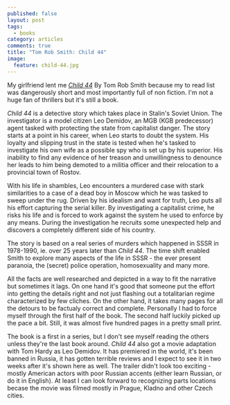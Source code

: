 ```yaml
---
published: false
layout: post
tags: 
  - books
category: articles
comments: true
title: "Tom Rob Smith: Child 44"
image:
  feature: child-44.jpg
---
```


My girlfriend lent me [*Child 44*](https://www.goodreads.com/book/show/6544970-child-44) By Tom Rob Smith because my to read list was dangerously short and most importantly full of non fiction. I'm not a huge fan of thrillers but it's still a book.

*Child 44* is a detective story which takes place in Stalin's Soviet Union. The investigator is a model citizen Leo Demidov, an MGB (KGB predecessor) agent tasked with protecting the state from capitalist danger. The story starts at a point in his career, when Leo starts to doubt the system. His loyalty and slipping trust in the state is tested when he's tasked to investigate his own wife as a possible spy who is set up by his superior. His inability to find any evidence of her treason and unwillingness to denounce her leads to him being demoted to a militia officer and their relocation to a provincial town of Rostov.

With his life in shambles, Leo encounters a murdered case with stark similarities to a case of a dead boy in Moscow which he was tasked to sweep under the rug. Driven by his idealism and want for truth, Leo puts all his effort capturing the serial killer. By investigating a capitalist crime, he risks his life and is forced to work against the system he used to enforce by any means. During the investigation he recruits some unexpected help and discovers a completely different side of his country.

The story is based on a real series of murders which happened in SSSR in 1978-1990, ie. over 25 years later than *Child 44*. The time shift enabled Smith to explore many aspects of the life in SSSR - the ever present paranoia, the (secret) police operation, homosexuality and many more. 

All the facts are well researched and depicted in a way to fit the narrative but sometimes it lags. On one hand it's good that someone put the effort into getting the details right and not just flashing out a totalitarian regime characterized by few cliches. On the other hand, it takes many pages for all the detours to be factualy correct and complete. Personally I had to force myself through the first half of the book. The second half luckily picked up the pace a bit. Still, it was almost five hundred pages in a pretty small print.

The book is a first in a series, but I don't see myself reading the others unless they're the last book around. *Child 44* also got a movie adaptation with Tom Hardy as Leo Demidov. It has premiered in the world, it's been banned in Russia, it has gotten terrible reviews and I expect to see it in two weeks after it's shown here as well. The trailer didn't look too exciting - mostly American actors with poor Russian accents (either learn Russian, or do it in English). At least I can look forward to recognizing parts locations becase the movie was filmed mostly in Prague, Kladno and other Czech cities.